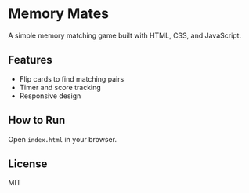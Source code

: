 # Memory Mates

A simple memory matching game built with HTML, CSS, and JavaScript.

## Features
- Flip cards to find matching pairs
- Timer and score tracking
- Responsive design

## How to Run
Open `index.html` in your browser.

## License
MIT